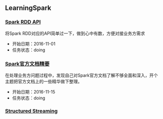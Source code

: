 ## LearningSpark
### [Spark RDD API](https://github.com/SkSpark/LearningSpark/blob/master/Spark%20API.md)  
将Spark RDD对应的API简单过一下，做到心中有数，方便对接业务方需求
- 开始日期：2016-11-01
- 任务状态：doing  

### [Spark官方文档精要](https://github.com/SkSpark/LearningSpark/blob/master/Spark%E5%AE%98%E6%96%B9%E6%96%87%E6%A1%A3%E7%B2%BE%E8%A6%81.md)  
在处理业务方问题过程中，发现自己对Spark官方文档了解不够全面和深入，开个主题把官方文档上的一些精华做下整理。
- 开始日期：2016-11-15
- 任务状态：doing

### [Structured Streaming](https://github.com/alixGuo/LearningSpark/blob/master/Structured%20Streaming.md)
